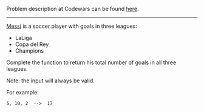 Problem description at Codewars can be found
[here](https://www.codewars.com/kata/55f73be6e12baaa5900000d4/train/python).

-------------
 
[Messi](https://en.wikipedia.org/wiki/Lionel_Messi) is a soccer player with goals in three leagues:
- LaLiga
- Copa del Rey
- Champions

Complete the function to return his total number of goals in all three leagues.
<br>

Note: the input will always be valid.
<br>

For example:
```
5, 10, 2  -->  17
```
